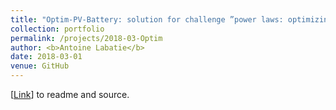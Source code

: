 ```yaml
---
title: "Optim-PV-Battery: solution for challenge ”power laws: optimizing demand-side strategies” (using: DQN, policy network)"
collection: portfolio
permalink: /projects/2018-03-Optim
author: <b>Antoine Labatie</b>
date: 2018-03-01
venue: GitHub
---
```


[[Link](https://github.com/alabatie/Optim-PV-Battery)] to readme and source.
<br>
<br>
